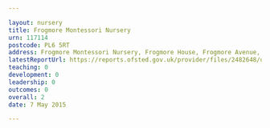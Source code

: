```yaml
---

layout: nursery
title: Frogmore Montessori Nursery
urn: 117114
postcode: PL6 5RT
address: Frogmore Montessori Nursery, Frogmore House, Frogmore Avenue, PLYMOUTH, Eggbuckland, PL6 5RT
latestReportUrl: https://reports.ofsted.gov.uk/provider/files/2482648/urn/117114.pdf
teaching: 0
development: 0
leadership: 0
outcomes: 0
overall: 2
date: 7 May 2015

---
```

